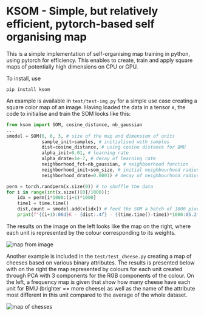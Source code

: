 # KSOM - Simple, but relatively efficient, pytorch-based self organising map

This is a simple implementation of self-organising map training in python, using pytorch for efficiency. This enables to create, train and apply square maps of potentially high dimensions on CPU or GPU.


To install, use 
```
pip install ksom
```

An example is available in ``test/test-img.py`` for a simple use case creating a square color map of an image. Having loaded the data in a tensor x, the code to initialise and train the SOM looks like this:

```python
from ksom import SOM, cosine_distance, nb_gaussian
...
smodel = SOM(6, 6, 3, # size of the map and dimension of units
             sample_init=samples, # initialised with samples
             dist=cosine_distance, # using cosine distance for BMU
             alpha_init=0.01, # learning rate
             alpha_drate=1e-7, # decay of learning rate
             neighborhood_fct=nb_gaussian, # neighboorhood function
             neighborhood_init=som_size, # initial neighbourhood radius
             neighborhood_drate=0.0001) # decay of neighbourhood radius

perm = torch.randperm(x.size(0)) # to shuffle the data
for i in range(int(x.size()[0]/1000)):
    idx = perm[i*1000:(i+1)*1000] 
    time1 = time.time()
    dist,count = smodel.add(x[idx]) # feed the SOM a batch of 1000 pixels
    print(f"{(i+1):06d}K - {dist:.4f} - {(time.time()-time1)*1000:05.2f}ms")
```

The results on the image on the left looks like the map on the right, where each unit is represented by the colour corresponding to its weights.

![map from image](https://github.com/mdaquin/KSOM/blob/main/imgs/chica_map.gif)


Another example is included in the ``test/test_cheese.py`` creating a map of cheeses based on various binary attributes. The results is presented below with on the right the map represented by colours for each unit created through PCA with 3 components for the RGB components of the colour. On the left, a frequency map is given that show how many cheese have each unit for BMU (brighter == more cheese) as well as the name of the attribute most different in this unit compared to the average of the whole dataset. 

![map of chesses](https://github.com/mdaquin/KSOM/blob/main/imgs/cheese.gif)

